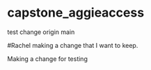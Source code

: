 # capstone_aggieaccess

test change origin main


#Rachel making a change that I want to keep. 

Making a change for testing
